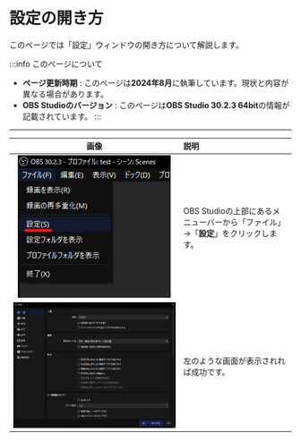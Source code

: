 # 設定の開き方

このページでは「設定」ウィンドウの開き方について解説します。

:::info このページについて

- **ページ更新時期** : このページは**2024年8月**に執筆しています。現状と内容が異なる場合があります。
- **OBS Studioのバージョン** : このページは**OBS Studio 30.2.3 64bit**の情報が記載されています。
:::

***

|画像|説明|
|:---:|:---|
|![settings_menu](settings_menu.png)|OBS Studioの上部にあるメニューバーから「ファイル」→「**設定**」をクリックします。|
|![settings_general](settings_general.png)|左のような画面が表示されれば成功です。|

